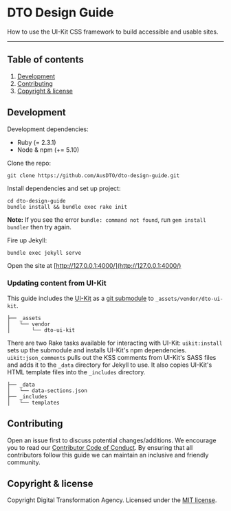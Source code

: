 # DTO Design Guide

How to use the UI-Kit CSS framework to build accessible and usable sites.

---

## Table of contents
1. [Development](#development)
1. [Contributing](#contributing)
1. [Copyright & license](#copyright--license)

## Development

Development dependencies:

* Ruby (= 2.3.1)
* Node & npm (+= 5.10)

Clone the repo:

```
git clone https://github.com/AusDTO/dto-design-guide.git
```

Install dependencies and set up project:

```
cd dto-design-guide
bundle install && bundle exec rake init
```

**Note:** If you see the error `bundle: command not found`, run `gem install bundler` then try again.

Fire up Jekyll:

```
bundle exec jekyll serve
```

Open the site at [http://127.0.0.1:4000/](http://127.0.0.1:4000/)

### Updating content from UI-Kit

This guide includes the [UI-Kit](https://github.com/AusDTO/gov-au-ui-kit) as a [git submodule](https://www.kernel.org/pub/software/scm/git/docs/user-manual.html#submodules) to `_assets/vendor/dto-ui-kit`.

```
├── _assets
│   └── vendor
│       └── dto-ui-kit
```

There are two Rake tasks available for interacting with UI-Kit: `uikit:install` sets up the submodule and installs UI-Kit's npm dependencies. `uikit:json_comments` pulls out the KSS comments from UI-Kit's SASS files and adds it to the `_data` directory for Jekyll to use. It also copies UI-Kit's HTML template files into the `_includes` directory.

```
├── _data
│   └── data-sections.json
├── _includes
│   └── templates
```

## Contributing

Open an issue first to discuss potential changes/additions. We encourage you to read our [Contributor Code of Conduct](https://github.com/AusDTO/gov-au-ui-kit/blob/master/code_of_conduct.md). By ensuring that all contributors follow this guide we can maintain an inclusive and friendly community.

## Copyright & license

Copyright Digital Transformation Agency. Licensed under the [MIT license](https://github.com/AusDTO/dto-design-guide/blob/master/LICENSE.md).
